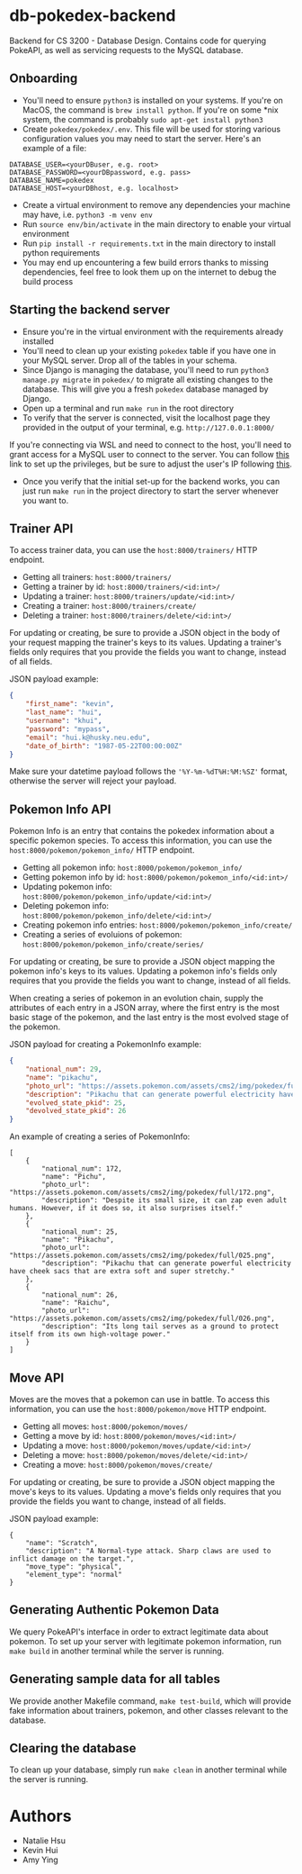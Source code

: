 # db-pokedex-backend

Backend for CS 3200 - Database Design. Contains code for querying PokeAPI, as well as servicing requests to the MySQL database.

## Onboarding

- You'll need to ensure `python3` is installed on your systems. If you're on MacOS, the command is `brew install python`. If you're on some *nix system, the command is probably `sudo apt-get install python3`
- Create `pokedex/pokedex/.env`. This file will be used for storing various configuration values you may need to start the server. Here's an example of a file:
```
DATABASE_USER=<yourDBuser, e.g. root>
DATABASE_PASSWORD=<yourDBpassword, e.g. pass>
DATABASE_NAME=pokedex
DATABASE_HOST=<yourDBhost, e.g. localhost>
```
- Create a virtual environment to remove any dependencies your machine may have, i.e. `python3 -m venv env`
- Run `source env/bin/activate` in the main directory to enable your virtual environment
- Run `pip install -r requirements.txt` in the main directory to install python requirements
- You may end up encountering a few build errors thanks to missing dependencies, feel free to look them up on the internet to debug the build process

## Starting the backend server
- Ensure you're in the virtual environment with the requirements already installed
- You'll need to clean up your existing `pokedex` table if you have one in your MySQL server. Drop all of the tables in your schema.
- Since Django is managing the database, you'll need to run `python3 manage.py migrate` in `pokedex/` to migrate all existing changes to the database. This will give you a fresh `pokedex` database managed by Django.
- Open up a terminal and run `make run` in the root directory
- To verify that the server is connected, visit the localhost page they provided in the output of your terminal, e.g. `http://127.0.0.1:8000/`

If you're connecting via WSL and need to connect to the host, you'll need to grant access for a MySQL user to connect to the server. You can follow [this](https://stackoverflow.com/a/1559992) link to set up the privileges, but be sure to adjust the user's IP following [this](https://stackoverflow.com/a/8348560).

- Once you verify that the initial set-up for the backend works, you can just run `make run` in the project directory to start the server whenever you want to.

## Trainer API
To access trainer data, you can use the `host:8000/trainers/` HTTP endpoint.

- Getting all trainers: `host:8000/trainers/`
- Getting a trainer by id: `host:8000/trainers/<id:int>/`
- Updating a trainer: `host:8000/trainers/update/<id:int>/`
- Creating a trainer: `host:8000/trainers/create/`
- Deleting a trainer: `host:8000/trainers/delete/<id:int>/`

For updating or creating, be sure to provide a JSON object in the body of your request mapping the trainer's keys to its values.
Updating a trainer's fields only requires that you provide the fields you want to change, instead of all fields.

JSON payload example:
```json
{
    "first_name": "kevin",
    "last_name": "hui",
    "username": "khui",
    "password": "mypass",
    "email": "hui.k@husky.neu.edu",
    "date_of_birth": "1987-05-22T00:00:00Z"
}
```

Make sure your datetime payload follows the `'%Y-%m-%dT%H:%M:%SZ'` format, otherwise the server will reject your payload.

## Pokemon Info API
Pokemon Info is an entry that contains the pokedex information about a specific pokemon species. To access this information, you can use
the `host:8000/pokemon/pokemon_info/` HTTP endpoint.

- Getting all pokemon info: `host:8000/pokemon/pokemon_info/`
- Getting pokemon info by id: `host:8000/pokemon/pokemon_info/<id:int>/`
- Updating pokemon info: `host:8000/pokemon/pokemon_info/update/<id:int>/`
- Deleting pokemon info: `host:8000/pokemon/pokemon_info/delete/<id:int>/`
- Creating pokemon info entries: `host:8000/pokemon/pokemon_info/create/`
- Creating a series of evoluions of pokemon: `host:8000/pokemon/pokemon_info/create/series/`

For updating or creating, be sure to provide a JSON object mapping the pokemon info's keys to its values.
Updating a pokemon info's fields only requires that you provide the fields you want to change, instead of all fields.

When creating a series of pokemon in an evolution chain, supply the attributes of each entry in a JSON array, where
the first entry is the most basic stage of the pokemon, and the last entry is the most evolved stage of the pokemon.

JSON payload for creating a PokemonInfo example:
```json
{
    "national_num": 29,
    "name": "pikachu",
    "photo_url": "https://assets.pokemon.com/assets/cms2/img/pokedex/full/025.png",
    "description": "Pikachu that can generate powerful electricity have cheek sacs that are extra soft and super stretchy.",
    "evolved_state_pkid": 25,
    "devolved_state_pkid": 26
}
```

An example of creating a series of PokemonInfo:
```
[
    {
        "national_num": 172,
        "name": "Pichu",
        "photo_url": "https://assets.pokemon.com/assets/cms2/img/pokedex/full/172.png",
        "description": "Despite its small size, it can zap even adult humans. However, if it does so, it also surprises itself."
    },
    {
        "national_num": 25,
        "name": "Pikachu",
        "photo_url": "https://assets.pokemon.com/assets/cms2/img/pokedex/full/025.png",
        "description": "Pikachu that can generate powerful electricity have cheek sacs that are extra soft and super stretchy."
    },
    {
        "national_num": 26,
        "name": "Raichu",
        "photo_url": "https://assets.pokemon.com/assets/cms2/img/pokedex/full/026.png",
        "description": "Its long tail serves as a ground to protect itself from its own high-voltage power."
    }
]
```
## Move API
Moves are the moves that a pokemon can use in battle. To access this information, you can use the 
`host:8000/pokemon/move` HTTP endpoint.

- Getting all moves: `host:8000/pokemon/moves/`
- Getting a move by id: `host:8000/pokemon/moves/<id:int>/`
- Updating a move: `host:8000/pokemon/moves/update/<id:int>/`
- Deleting a move: `host:8000/pokemon/moves/delete/<id:int>/`
- Creating a move: `host:8000/pokemon/moves/create/`

For updating or creating, be sure to provide a JSON object mapping the move's keys to its values.
Updating a move's fields only requires that you provide the fields you want to change, instead of all fields.

JSON payload example:
```
{
    "name": "Scratch",
    "description": "A Normal-type attack. Sharp claws are used to inflict damage on the target.",
    "move_type": "physical",
    "element_type": "normal"
}
```

## Generating Authentic Pokemon Data
We query PokeAPI's interface in order to extract legitimate data about pokemon. To set up your server with legitimate pokemon information, run `make build` in another terminal while the server is running.

## Generating sample data for all tables
We provide another Makefile command, `make test-build`, which will provide fake information about trainers, pokemon, and other classes relevant to the database.

## Clearing the database
To clean up your database, simply run `make clean` in another terminal while the server is running.


# Authors
- Natalie Hsu
- Kevin Hui
- Amy Ying
